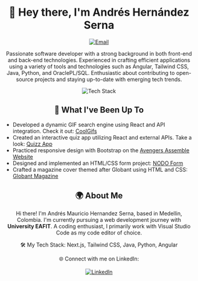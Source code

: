 <div align="center">
  <h1>👋 Hey there, I'm Andrés Hernández Serna</h1>
</div>

<p align="center">
  <a href="mailto:mauricioserna123@gmail.com">
    <img src="https://img.shields.io/badge/Email-mauricioserna123%40gmail.com-blue?style=for-the-badge&logo=gmail" alt="Email">
  </a>
</p>

<p align="center">
  Passionate software developer with a strong background in both front-end and back-end technologies. Experienced in crafting efficient applications using a variety of tools and technologies such as Angular, Tailwind CSS, Java, Python, and OraclePL/SQL. Enthusiastic about contributing to open-source projects and staying up-to-date with emerging tech trends.
</p>

<div align="center"> <!-- Agregamos un contenedor para centrar la imagen -->
  <img src="https://res.cloudinary.com/dciwzdk4j/image/upload/v1693498075/techstack_qytlq6.gif" alt="Tech Stack">
</div>

<h2 align="center">🚀 What I've Been Up To</h2>

- Developed a dynamic GIF search engine using React and API integration. Check it out: [CoolGifs](https://coolgifsapp.netlify.app/)
- Created an interactive quiz app utilizing React and external APIs. Take a look: [Quizz App](https://quizzapp-andreshserna.netlify.app/)
- Practiced responsive design with Bootstrap on the [Avengers Assemble Website](https://andreshserna.github.io/AvengersAssemble-Website/)
- Designed and implemented an HTML/CSS form project: [NODO Form](https://andreshserna.github.io/Form-for-NODO/)
- Crafted a magazine cover themed after Globant using HTML and CSS: [Globant Magazine](https://andreshserna.github.io/Magazine-cover-of-Globant/)

<h2 align="center">🌍 About Me</h2>

<p align="center">
  Hi there! I'm Andrés Mauricio Hernandez Serna, based in Medellin, Colombia. I'm currently pursuing a web development journey with <strong>University EAFIT</strong>. A coding enthusiast, I primarily work with Visual Studio Code as my code editor of choice.
</p>

<p align="center">
  🛠️ My Tech Stack: Next.js, Tailwind CSS, Java, Python, Angular
</p>

<p align="center">
  🌐 Connect with me on LinkedIn:
  <br><br>
  <a href="https://www.linkedin.com/in/andres-hernandez-serna-front-end-developer" target="_blank">
    <img src="https://img.shields.io/badge/LinkedIn-Andr%C3%A9s%20Hern%C3%A1ndez%20Serna-blue?style=for-the-badge&logo=linkedin" alt="LinkedIn">
  </a>
</p>
